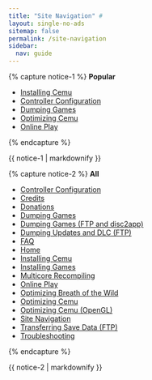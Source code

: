 ```yaml
---
title: "Site Navigation" #
layout: single-no-ads
sitemap: false
permalink: /site-navigation
sidebar:
  nav: guide
---
```


{% capture notice-1 %}
**Popular**

+ [Installing Cemu](installing-cemu)
+ [Controller Configuration](controller-Configuration)
+ [Dumping Games](dumping-games)
+ [Optimizing Cemu](optimizing-cemu)
+ [Online Play](online-play)

{% endcapture %}
<div class="notice--info">{{ notice-1 | markdownify }}</div>

{% capture notice-2 %}
**All**

+ [Controller Configuration](controller-Configuration)
+ [Credits](credits)
+ [Donations](donations)
+ [Dumping Games](dumping-games)
+ [Dumping Games (FTP and disc2app)](dumping-games-(ftp-and-disc2app))
+ [Dumping Updates and DLC (FTP)](dumping-updates-and-dlc-(ftp))
+ [FAQ](faq)
+ [Home](/)
+ [Installing Cemu](installing-cemu)
+ [Installing Games](installing-games)
+ [Multicore Recompiling](multicore-recompiling)
+ [Online Play](online-play)
+ [Optimizing Breath of the Wild](optimizing-botw)
+ [Optimizing Cemu](optimizing-cemu)
+ [Optimizing Cemu (OpenGL)](optimizing-cemu-(opengl))
+ [Site Navigation](site-navigation)
+ [Transferring Save Data (FTP)](transferring-save-data-(ftp))
+ [Troubleshooting](troubleshooting)

{% endcapture %}
<div class="notice">{{ notice-2 | markdownify }}</div>
